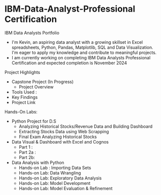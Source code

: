 # IBM-Data-Analyst-Professional Certification

IBM Data Analysts Portfolio

- I'm Kevin, an aspiring data analyst with a growing skillset in Excel spreadsheets,  Python, Pandas, Matplotlib, SQL and Data Visualization. I'm eager to apply my knowledge and contribute to meaningful projects.
- I am currently working on completing IBM Data Analysts Professional Certification and expected completion is November 2024

Project Highlights
- Capstone Project (In Progress)
	- Project Overview
- Tools Used : 
- Key Findings 
- Project Link 

Hands-On Labs:
- Python Project for D.S 
	- Analyzing Historical Stocks/Revenue Data and Building Dashboard  
	- Extracting Stocks Data using Web Scrapping
	- Final Exam Analyzing Historical Stocks
- Data Visual & Dashboard with Excel and Cognos
	- Part 1 :
	- Part 2a :
	- Part 2b: 
- Data Analysis with Python 
	- Hands-on Lab : Importing Data Sets
	- Hands-on Lab: Data Wrangling
	- Hands-on Lab: Exploratory Data Analysis
	- Hands-on Lab: Model Development
	- Hands-on Lab: Model Evaluation & Refinement
